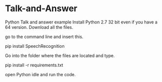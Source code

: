 # Talk-and-Answer
Python Talk and answer example
Install Python 2.7 32 bit even if you have a 64 version.
Download all the files.

go to the command line and insert this.

pip install SpeechRecognition


Go into the folder where the files are located and type.

pip install -r requirements.txt

open Python idle and run the code.
